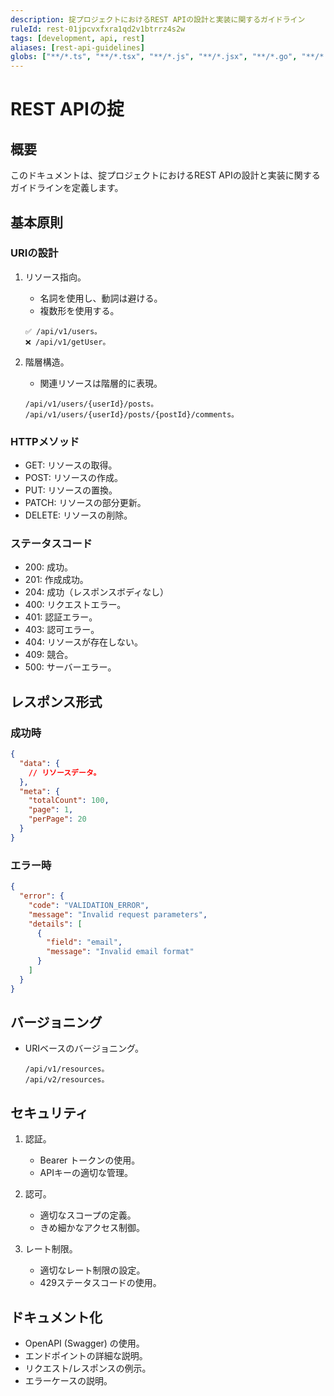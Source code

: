 ```yaml
---
description: 掟プロジェクトにおけるREST APIの設計と実装に関するガイドライン
ruleId: rest-01jpcvxfxra1qd2v1btrrz4s2w
tags: [development, api, rest]
aliases: [rest-api-guidelines]
globs: ["**/*.ts", "**/*.tsx", "**/*.js", "**/*.jsx", "**/*.go", "**/*.rs", "**/*.scala"]
---
```


# REST APIの掟

## 概要

このドキュメントは、掟プロジェクトにおけるREST APIの設計と実装に関するガイドラインを定義します。

## 基本原則

### URIの設計

1. リソース指向。
   - 名詞を使用し、動詞は避ける。
   - 複数形を使用する。

   ```
   ✅ /api/v1/users。
   ❌ /api/v1/getUser。
   ```

2. 階層構造。
   - 関連リソースは階層的に表現。

   ```
   /api/v1/users/{userId}/posts。
   /api/v1/users/{userId}/posts/{postId}/comments。
   ```

### HTTPメソッド

- GET: リソースの取得。
- POST: リソースの作成。
- PUT: リソースの置換。
- PATCH: リソースの部分更新。
- DELETE: リソースの削除。

### ステータスコード

- 200: 成功。
- 201: 作成成功。
- 204: 成功（レスポンスボディなし）
- 400: リクエストエラー。
- 401: 認証エラー。
- 403: 認可エラー。
- 404: リソースが存在しない。
- 409: 競合。
- 500: サーバーエラー。

## レスポンス形式

### 成功時

```json
{
  "data": {
    // リソースデータ。
  },
  "meta": {
    "totalCount": 100,
    "page": 1,
    "perPage": 20
  }
}
```

### エラー時

```json
{
  "error": {
    "code": "VALIDATION_ERROR",
    "message": "Invalid request parameters",
    "details": [
      {
        "field": "email",
        "message": "Invalid email format"
      }
    ]
  }
}
```

## バージョニング

- URIベースのバージョニング。

  ```
  /api/v1/resources。
  /api/v2/resources。
  ```

## セキュリティ

1. 認証。
   - Bearer トークンの使用。
   - APIキーの適切な管理。

2. 認可。
   - 適切なスコープの定義。
   - きめ細かなアクセス制御。

3. レート制限。
   - 適切なレート制限の設定。
   - 429ステータスコードの使用。

## ドキュメント化

- OpenAPI (Swagger) の使用。
- エンドポイントの詳細な説明。
- リクエスト/レスポンスの例示。
- エラーケースの説明。